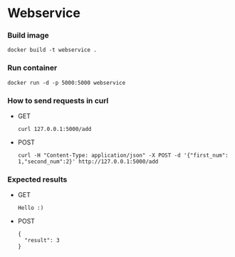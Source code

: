 # Webservice

### Build image
```
docker build -t webservice .  
```
### Run container
```
docker run -d -p 5000:5000 webservice
```
### How to send requests in curl
* GET
  ```
  curl 127.0.0.1:5000/add
  ```
* POST
  ```
  curl -H "Content-Type: application/json" -X POST -d '{"first_num": 1,"second_num":2}' http://127.0.0.1:5000/add
  ```
### Expected results
* GET
  ```
  Hello :)
  ```
* POST
  ```
  {
    "result": 3
  }

  ```
